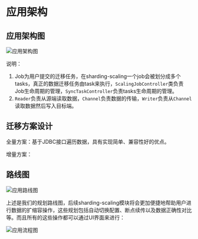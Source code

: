 # 应用架构

## 应用架构图
![应用架构图](https://github.com/apache/incubator-shardingsphere/blob/sharding-scaling/sharding-scaling/src/resources/ControllerProcess.png)

说明：
1. Job为用户提交的迁移任务，在sharding-scaling一个job会被划分成多个tasks，真正的数据迁移任务由task来执行，`ScalingJobController`类负责Job生命周期的管理，`SyncTaskController`负责tasks生命周期的管理。
2. `Reader`负责从源端读取数据，`Channel`负责数据的传输，`Writer`负责从`Channel`读取数据然后写入目标端。

## 迁移方案设计
全量方案：基于JDBC接口遍历数据，具有实现简单、兼容性好的优点。

增量方案：


## 路线图
![应用路线图](https://github.com/apache/incubator-shardingsphere/blob/sharding-scaling/sharding-scaling/src/resources/roadmap.png)

上述是我们的规划路线图，后续sharding-scaling模块将会更加便捷地帮助用户进行数据的扩缩容操作，这些规划包括自动切换配置、断点续传以及数据正确性对比等。而且所有的这些操作都可以通过UI界面来进行：

![应用流程图](https://github.com/apache/incubator-shardingsphere/blob/sharding-scaling/sharding-scaling/src/resources/workflow.png)